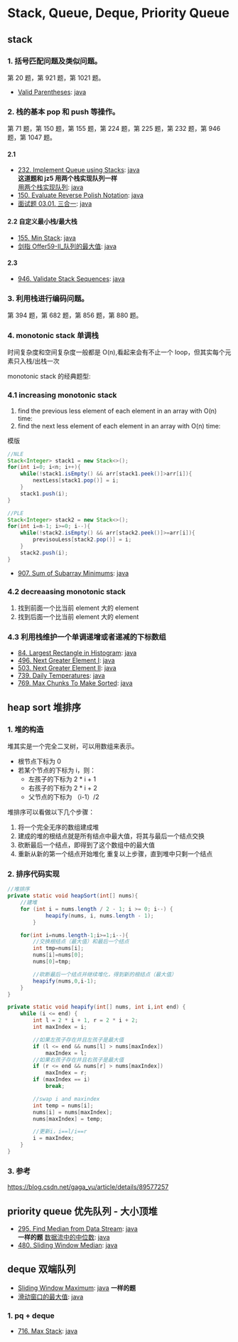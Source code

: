 # Stack, Queue, Deque, Priority Queue

## stack

### 1. 括号匹配问题及类似问题。

第 20 题，第 921 题，第 1021 题。

- [Valid Parentheses](https://leetcode.com/problems/valid-parentheses/):
  [java](/solution_java/0020_Valid_Parentheses.java)

### 2. 栈的基本 pop 和 push 等操作。

第 71 题，第 150 题，第 155 题，第 224 题，第 225 题，第 232 题，第 946 题，第 1047 题。

#### 2.1

- [232. Implement Queue using Stacks](https://leetcode.com/problems/powx-n/):
  [java](/solution_java/0232_Implement_Queue_using_Stacks.java)  
  **这道题和 jz5 用两个栈实现队列一样**  
  [用两个栈实现队列](https://www.nowcoder.com/practice/54275ddae22f475981afa2244dd448c6?tpId=13&&tqId=11158&rp=1&ru=/ta/coding-interviews&qru=/ta/coding-interviews/question-ranking):
  [java](/牛客网/JZ5_用两个栈实现队列.java)
- [150. Evaluate Reverse Polish Notation](https://leetcode.com/problems/evaluate-reverse-polish-notation/):
  [java](/solution_java/0150_Evaluate_Reverse_Polish_Notation.java)
- [面试题 03.01. 三合一](https://leetcode-cn.com/problems/three-in-one-lcci/):
  [java](/力扣/面试题03-01_三合一.java)

#### 2.2 自定义最小栈/最大栈

- [155. Min Stack](https://leetcode.com/problems/min-stack/):
  [java](/solution_java/0155_Min_Stack.java)
- [剑指 Offer59-II\_队列的最大值](https://leetcode-cn.com/problems/dui-lie-de-zui-da-zhi-lcof):
  [java](/力扣/剑指Offer59-II_队列的最大值.java)

#### 2.3

- [946. Validate Stack Sequences](https://leetcode.com/problems/validate-stack-sequences/):
  [java](/solution_java/0946_Validate_Stack_Sequences.java)

### 3. 利用栈进行编码问题。

第 394 题，第 682 题，第 856 题，第 880 题。

### 4. monotonic stack 单调栈

时间复杂度和空间复杂度一般都是 O(n),看起来会有不止一个 loop，但其实每个元素只入栈/出栈一次

monotonic stack 的经典题型:

### 4.1 increasing monotonic stack

1. find the previous less element of each element in an array with O(n) time:
2. find the next less element of each element in an array with O(n) time:

模版

```java
//NLE
Stack<Integer> stack1 = new Stack<>();
for(int i=0; i<n; i++){
    while(!stack1.isEmpty() && arr[stack1.peek()]>arr[i]){
        nextLess[stack1.pop()] = i;
    }
    stack1.push(i);
}

//PLE
Stack<Integer> stack2 = new Stack<>();
for(int i=n-1; i>=0; i--){
    while(!stack2.isEmpty() && arr[stack2.peek()]>=arr[i]){
        previsouLess[stack2.pop()] = i;
    }
    stack2.push(i);
}
```

- [907. Sum of Subarray Minimums](https://leetcode.com/problems/sum-of-subarray-minimums/):
  [java](/solution_java/0907_Sum_of_Subarray_Minimums.md)

### 4.2 decreaasing monotonic stack

1. 找到前面一个比当前 element 大的 element
2. 找到后面一个比当前 element 大的 element

### 4.3 利用栈维护一个单调递增或者递减的下标数组

- [84. Largest Rectangle in Histogram](https://leetcode.com/problems/largest-rectangle-in-histogram/):
  [java](/solution_java/0084_Largest_Rectangle_in_Histogram.md)
- [496. Next Greater Element I](https://leetcode-cn.com/problems/next-greater-element-i/):
  [java](/solution_java/0496_Next_Greater_Element_I.java)
- [503. Next Greater Element II](https://leetcode.com/problems/next-greater-element-ii/):
  [java](/solution_java/0503_Next_Greater_Element_II.java)
- [739. Daily Temperatures](https://leetcode.com/problems/daily-temperatures/):
  [java](/solution_java/0739_Daily_Temperatures.java)
- [769. Max Chunks To Make Sorted](https://leetcode.com/problems/max-chunks-to-make-sorted/):
  [java](/solution_java/0769_Max_Chunks_To_Make_Sorted.md)

## heap sort 堆排序

### 1. 堆的构造

堆其实是一个完全二叉树，可以用数组来表示。

- 根节点下标为 0
- 若某个节点的下标为 i，则：
  - 左孩子的下标为 2 \* i + 1
  - 右孩子的下标为 2 \* i + 2
  - 父节点的下标为 （i-1）/2

堆排序可以看做以下几个步骤：

1. 将一个完全无序的数组建成堆
2. 建成的堆的根结点就是所有结点中最大值，将其与最后一个结点交换
3. 砍断最后一个结点，即得到了这个数组中的最大值
4. 重新从新的第一个结点开始堆化
   重复以上步骤，直到堆中只剩一个结点

### 2. 排序代码实现

```java
//堆排序
private static void heapSort(int[] nums){
    //建堆
    for (int i = nums.length / 2 - 1; i >= 0; i--) {
            heapify(nums, i, nums.length - 1);
        }

    for(int i=nums.length-1;i>=1;i--){
        //交换根结点（最大值）和最后一个结点
        int tmp=nums[i];
        nums[i]=nums[0];
        nums[0]=tmp;

        //砍断最后一个结点并继续堆化，得到新的根结点（最大值）
        heapify(nums,0,i-1);
    }
}

private static void heapify(int[] nums, int i,int end) {
    while (i <= end) {
        int l = 2 * i + 1, r = 2 * i + 2;
        int maxIndex = i;

        //如果左孩子存在并且左孩子是最大值
        if (l <= end && nums[l] > nums[maxIndex])
            maxIndex = l;
        //如果右孩子存在并且右孩子是最大值
        if (r <= end && nums[r] > nums[maxIndex])
            maxIndex = r;
        if (maxIndex == i)
            break;

        //swap i and maxindex
        int temp = nums[i];
        nums[i] = nums[maxIndex];
        nums[maxIndex] = temp;

        //更新i，i==l/i==r
        i = maxIndex;
    }
}

```

### 3. 参考

https://blog.csdn.net/gaga_yu/article/details/89577257

## priority queue 优先队列 - 大小顶堆

- [295. Find Median from Data Stream](https://leetcode.com/problems/find-median-from-data-stream/):
  [java](/solution_java/0295_Find_Median_Data_Stream.java)  
  **一样的题**
  [数据流中的中位数](https://www.nowcoder.com/practice/9be0172896bd43948f8a32fb954e1be1?tpId=13&&tqId=11216&rp=1&ru=/ta/coding-interviews&qru=/ta/coding-interviews/question-ranking):
  [java](/牛客网/JZ63_数据流中的中位数.java)
- [480. Sliding Window Median](https://leetcode.com/problems/sliding-window-median/):
  [java](/solution_java/0480_Sliding_Window_Median.java)

## deque 双端队列

- [Sliding Window Maximum](https://leetcode.com/problems/sliding-window-maximum/):
  [java](/solution_java/0239_Sliding_Window_Maximum.java)
  **一样的题**
- [滑动窗口的最大值](https://www.nowcoder.com/practice/1624bc35a45c42c0bc17d17fa0cba788?tpId=13&&tqId=11217&rp=1&ru=/ta/coding-interviews&qru=/ta/coding-interviews/question-ranking): [java](/牛客网/JZ64_滑动窗口的最大值.java)

### 1. pq + deque

- [716. Max Stack](https://leetcode.com/problems/max-stack/):
  [java](/solution_java/0716_Max_Stack.md)
